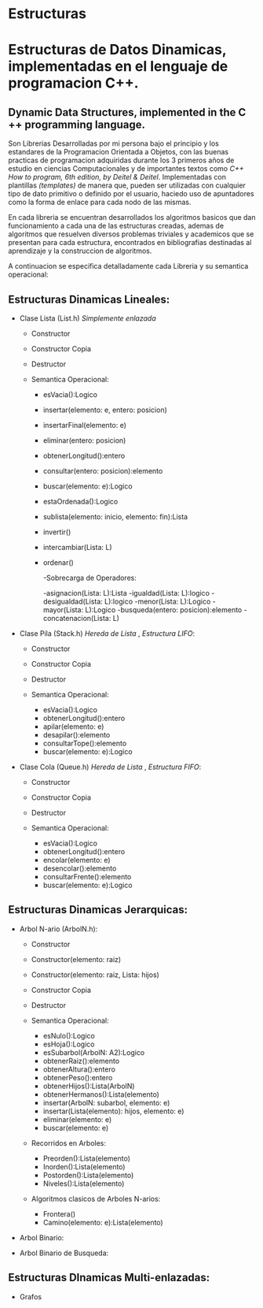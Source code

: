 # Estructuras


# Estructuras de Datos Dinamicas, implementadas en el lenguaje de programacion C++.

## Dynamic Data Structures, implemented in the C ++ programming language.

Son Librerias Desarrolladas por mi persona bajo el principio y los estandares de la Programacion Orientada a Objetos, con las buenas practicas de programacion adquiridas durante los 3 primeros años de estudio en ciencias Computacionales y de importantes textos como *C++ How to program, 6th edition, by Deitel & Deitel*. Implementadas con plantillas *(templates)* de manera que, pueden ser utilizadas con cualquier tipo de dato primitivo o definido por el usuario, haciedo uso de apuntadores como la forma de enlace para cada nodo de las mismas.

En cada libreria se encuentran desarrollados los algoritmos basicos que dan funcionamiento a cada una de las estructuras creadas, ademas de algoritmos que resuelven diversos problemas triviales y academicos que se presentan para cada estructura, encontrados en bibliografias destinadas al aprendizaje y la construccion de algoritmos.

A continuacion se especifica detalladamente cada Libreria y su semantica operacional:

## Estructuras Dinamicas Lineales:

 - Clase Lista (List.h) *Simplemente enlazada*
      - Constructor
      - Constructor Copia
      - Destructor
      
      - Semantica Operacional:
          - esVacia():Logico
          - insertar(elemento: e, entero: posicion)
          - insertarFinal(elemento: e)
          - eliminar(entero: posicion)
          - obtenerLongitud():entero
          - consultar(entero: posicion):elemento
          - buscar(elemento: e):Logico
          - estaOrdenada():Logico
          - sublista(elemento: inicio, elemento: fin):Lista
          - invertir()
          - intercambiar(Lista: L)
          - ordenar()
         
             -Sobrecarga de Operadores:
            
               -asignacion(Lista: L):Lista
               -igualdad(Lista: L):logico
               -desigualdad(Lista: L):logico
               -menor(Lista: L):Logico
               -mayor(Lista: L):Logico
               -busqueda(entero: posicion):elemento
               -concatenacion(Lista: L)
                
          
  - Clase Pila (Stack.h) *Hereda de Lista* , *Estructura LIFO*:
      - Constructor
      - Constructor Copia
      - Destructor
      
      - Semantica Operacional:
          - esVacia():Logico
          - obtenerLongitud():entero
          - apilar(elemento: e)
          - desapilar():elemento
          - consultarTope():elemento
          - buscar(elemento: e):Logico
  
  - Clase Cola (Queue.h) *Hereda de Lista* , *Estructura FIFO*:
      - Constructor
      - Constructor Copia
      - Destructor
      
      - Semantica Operacional:
          - esVacia():Logico
          - obtenerLongitud():entero
          - encolar(elemento: e)
          - desencolar():elemento
          - consultarFrente():elemento
          - buscar(elemento: e):Logico
  
 
  
## Estructuras Dinamicas Jerarquicas:

  - Arbol N-ario (ArbolN.h):
      - Constructor
      - Constructor(elemento: raiz)
      - Constructor(elemento: raiz, Lista: hijos)
      - Constructor Copia
      - Destructor
      
      - Semantica Operacional:
         - esNulo():Logico
         - esHoja():Logico
         - esSubarbol(ArbolN: A2):Logico
         - obtenerRaiz():elemento
         - obtenerAltura():entero
         - obtenerPeso():entero
         - obtenerHijos():Lista(ArbolN)
         - obtenerHermanos():Lista(elemento)
         - insertar(ArbolN: subarbol, elemento: e)
         - insertar(Lista(elemento): hijos, elemento: e)
         - eliminar(elemento: e)
         - buscar(elemento: e)
         
       - Recorridos en Arboles:
         - Preorden():Lista(elemento)
         - Inorden():Lista(elemento)
         - Postorden():Lista(elemento)
         - Niveles():Lista(elemento)
         
         
       - Algoritmos clasicos de Arboles N-arios:
         - Frontera()
         - Camino(elemento: e):Lista(elemento)
          
                 
  - Arbol Binario:
  - Arbol Binario de Busqueda:
  
  
## Estructuras DInamicas Multi-enlazadas:

  - Grafos
